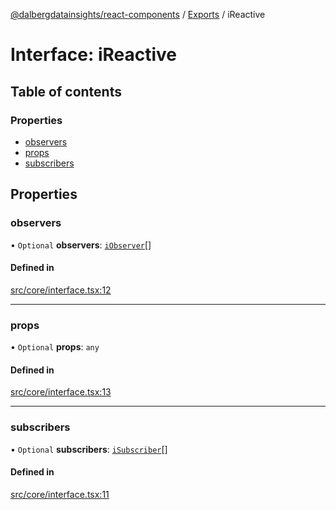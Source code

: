 [@dalbergdatainsights/react-components](../README.md) / [Exports](../modules.md) / iReactive

# Interface: iReactive

## Table of contents

### Properties

- [observers](iReactive.md#observers)
- [props](iReactive.md#props)
- [subscribers](iReactive.md#subscribers)

## Properties

### observers

• `Optional` **observers**: [`iObserver`](iObserver.md)[]

#### Defined in

[src/core/interface.tsx:12](https://github.com/DalbergDataInsights/react-components/blob/ec29d2b/src/core/interface.tsx#L12)

___

### props

• `Optional` **props**: `any`

#### Defined in

[src/core/interface.tsx:13](https://github.com/DalbergDataInsights/react-components/blob/ec29d2b/src/core/interface.tsx#L13)

___

### subscribers

• `Optional` **subscribers**: [`iSubscriber`](iSubscriber.md)[]

#### Defined in

[src/core/interface.tsx:11](https://github.com/DalbergDataInsights/react-components/blob/ec29d2b/src/core/interface.tsx#L11)
